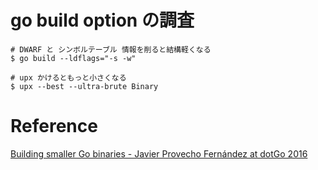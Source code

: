# go build option の調査

```
# DWARF と シンボルテーブル 情報を削ると結構軽くなる
$ go build --ldflags="-s -w"

# upx かけるともっと小さくなる
$ upx --best --ultra-brute Binary
```

# Reference
[Building smaller Go binaries - Javier Provecho Fernández at dotGo 2016](https://www.dotconferences.com/2016/10/javier-provecho-fernandez-building-smaller-go-binaries)
